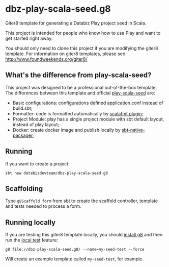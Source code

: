 # dbz-play-scala-seed.g8

Giter8 template for generating a Databiz Play project seed in Scala.  

This project is intended for people who know how to use Play and want to get started right away.

You should only need to clone this project if you are modifying the giter8 template.  For information on giter8 templates, please see http://www.foundweekends.org/giter8/

## What's the difference from play-scala-seed?
This project was designed to be a professional out-of-the-box template.
The differences between this template and official [play-scala-seed](https://github.com/playframework/play-scala-seed.g8) are:

* Basic configurations: configurations defined application.conf instead of build.sbt;
* Formatter: code is formatted automatically by [scalafmt plugin](http://scalameta.org/scalafmt/);
* Project Module: play has a single project module with sbt default layout, instead of play layout;
* Docker: create docker image and publish locally by [sbt-native-packager](https://github.com/sbt/sbt-native-packager);

## Running

If you want to create a project:

```
sbt new databizdevteam/dbz-play-scala-seed.g8
```

## Scaffolding 

Type `g8Scaffold form` from sbt to create the scaffold controller, template and tests needed to process a form.

## Running locally

If you are testing this giter8 template locally, you should [install g8](http://www.foundweekends.org/giter8/setup.html) and then run the [local test](http://www.foundweekends.org/giter8/testing.html) feature:

```
g8 file://dbz-play-scala-seed.g8/ --name=my-seed-test --force
```

Will create an example template called `my-seed-test`, for example.
